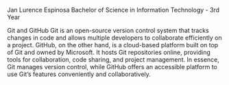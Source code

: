 Jan Lurence Espinosa
Bachelor of Science in Information Technology - 3rd Year

Git and GitHub
Git is an open-source version control system that tracks changes in code and allows multiple developers to collaborate efficiently on a project. GitHub, on the other hand, is a cloud-based platform built on top of Git and owned by Microsoft. It hosts Git repositories online, providing tools for collaboration, code sharing, and project management. In essence, Git manages version control, while GitHub offers an accessible platform to use Git’s features conveniently and collaboratively.
